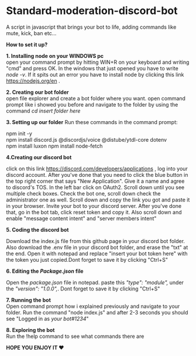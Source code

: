 # Standard-moderation-discord-bot
A script in javascript that brings your bot to life, adding commands like mute, kick, ban etc...

**How to set it up?**

**1. Installing node on your WINDOWS pc** \
open your command prompt by hitting WIN+R on your keyboard and writing "cmd" and press OK. In  the windows that just opened you have to
write _node -v_. If it spits out an error you have to install node by clicking this link https://nodejs.org/en .

**2. Creating our bot folder** \
open file explorer and create a bot folder where you want. open command prompt like i showed you before and navigate to
the folder by using the command _cd *insert folder here*_

**3. Setting up our folder**
Run these commands in the command prompt:

npm init -y \
npm install discord.js @discordjs/voice @distube/ytdl-core dotenv \
npm install luxon 
npm install node-fetch


**4.Creating our discord bot**

click on this link https://discord.com/developers/applications , log into your discord account. After you've done that you need to click the blue button
in the top right corner that says "New Application". Give it a name and agree to discord's TOS. In the left bar click on OAuth2. Scroll down until you
see multiple check boxes. Check the bot one, scroll down check the administrator one as well. Scroll down and copy the link you got and paste it in your browser. 
Invite your bot to your discord server. After you've done that, go in the bot tab, click reset token and copy it. Also scroll down and enable "message content intent" 
and "server members intent"

**5. Coding the discord bot**

Download the index.js file from this github page in your discord bot folder. Also download the .env file in your discord bot folder, and erase the "txt" at the end. Open it with notepad and replace "insert your bot token here" with the token you just copied.Dont forget to save it by clicking "Ctrl+S" 

**6. Editing the _Package.json_ file**

Open the _package.json_ file in notepad. paste this _"type": "module",_ under the _"version": "1.0.0",_. Dont forget to save it by clicking "Ctrl+S"

**7. Running the bot** \
Open command prompt how i explained previously and navigate to your folder. Run the command "node index.js" and after 2-3 seconds you should see
"Logged in as _your bot#1234_"

**8. Exploring the bot** \
Run the !help command to see what commands there are


**HOPE YOU ENJOY IT ❤️**
